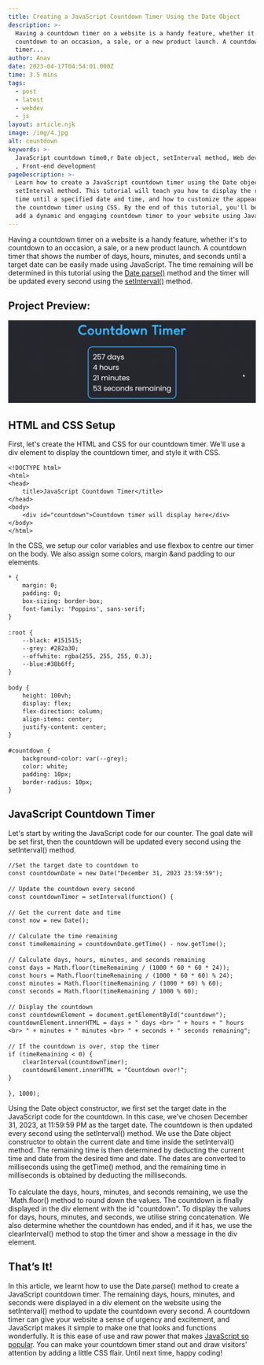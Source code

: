```yaml
---
title: Creating a JavaScript Countdown Timer Using the Date Object
description: >-
  Having a countdown timer on a website is a handy feature, whether it's to
  countdown to an occasion, a sale, or a new product launch. A countdown
  timer...
author: Anav
date: 2023-04-17T04:54:01.000Z
time: 3.5 mins
tags:
  - post
  - latest
  - webdev
  - js
layout: article.njk
image: /img/4.jpg
alt: countdown
keywords: >-
  JavaScript countdown time0,r Date object, setInterval method, Web development
  , Front-end development
pageDescription: >-
  Learn how to create a JavaScript countdown timer using the Date object and the
  setInterval method. This tutorial will teach you how to display the remaining
  time until a specified date and time, and how to customize the appearance of
  the countdown timer using CSS. By the end of this tutorial, you'll be able to
  add a dynamic and engaging countdown timer to your website using JavaScript.
---
```

Having a countdown timer on a website is a handy feature, whether it's to countdown to an occasion, a sale, or a new product launch. A countdown timer that shows the number of days, hours, minutes, and seconds until a target date can be easily made using JavaScript. The time remaining will be determined in this tutorial using the [Date.parse()](https://developer.mozilla.org/en-US/docs/Web/JavaScript/Reference/Global_Objects/Date/parse) method and the timer will be updated every second using the [setInterval()](https://developer.mozilla.org/en-US/docs/Web/API/setInterval) method.

## Project Preview: 

![js](/img/4.1.gif)

## HTML and CSS Setup

First, let's create the HTML and CSS for our countdown timer. We'll use a div element to display the countdown timer, and style it with CSS.

```
<!DOCTYPE html>
<html>
<head>
    title>JavaScript Countdown Timer</title>
</head>
<body>
    <div id="countdown">Countdown timer will display here</div>
</body>
</html>
```

In the CSS, we setup our color variables and use flexbox to centre our timer on the body. We also assign some colors, margin &and padding to our elements.

```
* {
    margin: 0;
    padding: 0;
    box-sizing: border-box;
    font-family: 'Poppins', sans-serif;
}

:root {
    --black: #151515;   
    --grey: #282a30;
    --offwhite: rgba(255, 255, 255, 0.3);
    --blue:#38b6ff;
}

body {
    height: 100vh;
    display: flex;
    flex-direction: column;
    align-items: center;
    justify-content: center;
}

#countdown {
    background-color: var(--grey);
    color: white;
    padding: 10px;
    border-radius: 10px;
}
```

## JavaScript Countdown Timer

Let's start by writing the JavaScript code for our counter. The goal date will be set first, then the countdown will be updated every second using the setInterval() method.

```
//Set the target date to countdown to
const countdownDate = new Date("December 31, 2023 23:59:59");

// Update the countdown every second
const countdownTimer = setInterval(function() {

// Get the current date and time
const now = new Date();

// Calculate the time remaining
const timeRemaining = countdownDate.getTime() - now.getTime();

// Calculate days, hours, minutes, and seconds remaining
const days = Math.floor(timeRemaining / (1000 * 60 * 60 * 24));
const hours = Math.floor(timeRemaining / (1000 * 60 * 60) % 24);
const minutes = Math.floor(timeRemaining / (1000 * 60) % 60);
const seconds = Math.floor(timeRemaining / 1000 % 60);

// Display the countdown
const countdownElement = document.getElementById("countdown");
countdownElement.innerHTML = days + " days <br> " + hours + " hours <br> " + minutes + " minutes <br> " + seconds + " seconds remaining";

// If the countdown is over, stop the timer
if (timeRemaining < 0) {
    clearInterval(countdownTimer);
    countdownElement.innerHTML = "Countdown over!";
}

}, 1000);
```

Using the Date object constructor, we first set the target date in the JavaScript code for the countdown. In this case, we've chosen December 31, 2023, at 11:59:59 PM as the target date. The countdown is then updated every second using the setInterval() method. We use the Date object constructor to obtain the current date and time inside the setInterval() method. The remaining time is then determined by deducting the current time and date from the desired time and date. The dates are converted to milliseconds using the getTime() method, and the remaining time in milliseconds is obtained by deducting the milliseconds.\
\
To calculate the days, hours, minutes, and seconds remaining, we use the `Math.floor() method to round down the values. The countdown is finally displayed in the div element with the id "countdown". To display the values for days, hours, minutes, and seconds, we utilise string concatenation. We also determine whether the countdown has ended, and if it has, we use the clearInterval() method to stop the timer and show a message in the div element.

## That’s It!

In this article, we learnt how to use the Date.parse() method to create a JavaScript countdown timer. The remaining days, hours, minutes, and seconds were displayed in a div element on the website using the setInterval() method to update the countdown every second. A countdown timer can give your website a sense of urgency and excitement, and JavaScript makes it simple to make one that looks and functions wonderfully. It is this ease of use and raw power that makes [JavaScript so popular](https://code-hl.com/why-is-javascript-so-popular-and-benefits-learning-it). You can make your countdown timer stand out and draw visitors' attention by adding a little CSS flair. Until next time, happy coding!
